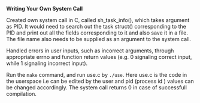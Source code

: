 **Writing Your Own System Call**

Created own system call in C, called sh_task_info(), which takes argument as PID. It would need to search out the task struct() corresponding to the PID and print out all the fields corresponding to it and also save it in a file. The file name also needs to be supplied as an argument to the system call.

Handled errors in user inputs, such as incorrect arguments, through appropriate errno and function return values (e.g. 0 signaling correct input, while 1 signaling incorrect input).

Run the `make` command, and run use.c by `./use`. Here use.c is the code in the userspace i.e can be edited by the user and pid (process id ) values can be changed accordingly. The system call returns 0 in case of successfull compilation. 
